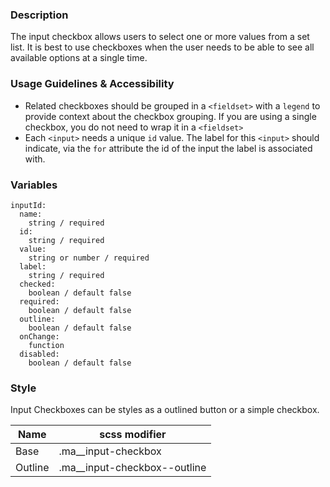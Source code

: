 ### Description

The input checkbox allows users to select one or more values from a set list. It is best to use checkboxes when the user needs to be able to see all available options at a single time.

### Usage Guidelines & Accessibility

* Related checkboxes should be grouped in a `<fieldset>` with a `legend` to provide context about the checkbox grouping. If you are using a single checkbox, you do not need to wrap it in a `<fieldset>`
* Each `<input>` needs a unique `id` value. The label for this `<input>` should indicate, via the `for` attribute the id of the input the label is associated with.

### Variables

~~~
inputId:
  name: 
    string / required
  id: 
    string / required
  value: 
    string or number / required 
  label: 
    string / required
  checked: 
    boolean / default false
  required: 
    boolean / default false
  outline: 
    boolean / default false
  onChange: 
    function
  disabled: 
    boolean / default false
~~~
### Style

Input Checkboxes can be styles as a outlined button or a simple checkbox.

|Name|scss modifier|
|--|--|
|Base|.ma__input-checkbox|
|Outline|.ma__input-checkbox--outline|
